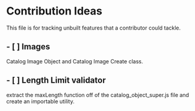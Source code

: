 # Contribution Ideas

This file is for tracking unbuilt features that a contributor could tackle.

## - [ ] Images

Catalog Image Object and Catalog Image Create class.

## - [ ] Length Limit validator

extract the maxLength function off of the catalog_object_super.js file and create an importable utility.
